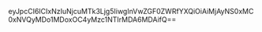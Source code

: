 eyJpcCI6ICIxNzIuNjcuMTk3Ljg5IiwgInVwZGF0ZWRfYXQiOiAiMjAyNS0xMC0xNVQyMDo1MDoxOC4yMzc1NTIrMDA6MDAifQ==